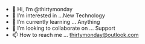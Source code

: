- 👋 Hi, I’m @thirtymonday
- 👀 I’m interested in ...New Technology
- 🌱 I’m currently learning ... Anything
- 💞️ I’m looking to collaborate on ... Support
- 📫 How to reach me ... thirtymonday@outlook.com

<!---
OutLAw-Dev/OutLAw-Dev is a ✨ special ✨ repository because its `README.md` (this file) appears on your GitHub profile.
You can click the Preview link to take a look at your changes.
--->
